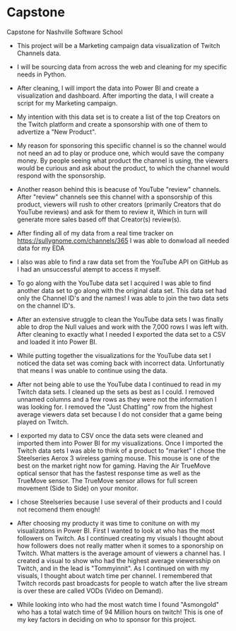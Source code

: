 # Capstone
Capstone for Nashville Software School

- This project will be a Marketing campaign data visualization of Twitch Channels data.
- I will be sourcing data from across the web and cleaning for my specific needs in Python.
- After cleaning, I will import the data into Power BI and create a visualization and dashboard. After importing the data, I will create a script for my Marketing campaign.
- My intention with this data set is to create a list of the top Creators on the Twitch platform and create a sponsorship with one of them to advertize a "New Product". 
- My reason for sponsoring this speciific channel is so the channel would not need an ad to play or produce one, which would save the company money. By people seeing what product the channel is using, the viewers would be curious and ask about the product, to which the channel would respond with the sponsorship.
- Another reason behind this is beacuse of YouTube "review" channels. After "review" channels see this channel with a sponsorship of this product, viewers will rush to other creators (primarily Creators that do YouTube reviews) and ask for them to review it, Which in turn will generate more sales based off that Creator(s) review(s). 


- After finding all of my data from a real time tracker on https://sullygnome.com/channels/365 I was able to donwload all needed data for my EDA

- I also was able to find a raw data set from the YouTube API on GitHub as I had an unsuccessful atempt to access it myself. 
- To go along with the YouTube data set I acquired I was able to find another data set to go along with the original data set. This data set had only the Channel ID's and the names! I was able to join the two data sets on the channel ID's.

- After an extensive struggle to clean the YouTube data sets I was finally able to drop the Null values and work with the 7,000 rows I was left with. After cleaning to exactly what I needed I exported the data set to a CSV and loaded it into Power BI. 
- While putting together the visualizations for the YouTube data set I noticed the data set was coming back with incorrect data. Unfortunatly that means I was unable to continue using the data.  

- After not being able to use the YouTube data I continued to read in my Twitch data sets. I cleaned up the sets as best as I could. I removed unnamed columns and a few rows as they were not the information I was looking for. I removed the "Just Chatting" row from the highest average viewers data set because I do not consider that a game being played on Twitch.

- I exported my data to CSV once the data sets were cleaned and imported them into Power BI for my visualizations. Once I imported the Twitch data sets I was able to think of a product to "market" I chose the Steelseries Aerox 3 wireless gaming mouse. This mouse is one of the best on the market right now for gaming. Having the Air TrueMove optical sensor that has the fastest response time as well as the TrueMove sensor. The TrueMove sensor allows for full screen movement (Side to Side) on your monitor.

- I chose Steelseries because I use several of their products and I could not recomend them enough! 

- After choosing my producty it was time to conitune on with  my visualizatons in Power BI. First I wanted to look at who has the most followers on Twitch. As I continued creating my visuals I thought about how followers does not really matter when it somes to a sponorship on Twitch. What matters is the average amount of viewers a channel has. I created a visual to show who had the highest average viewersship on Twitch, and in the lead is "Tommyinnit". As I continued on with my visuals, I thought about watch time per channel. I remembered that Twitch records past broadcasts for people to watch after the live stream is over these are called VODs (Video on Demand).

- While looking into who had the most watch time I found "Asmongold" who has a total watch time of 94 Million hours on twitch! This is one of my key factors in deciding on who to sponsor for this project.


